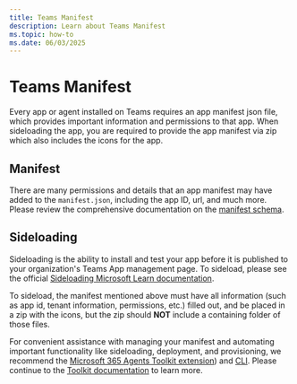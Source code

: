 ```yaml
---
title: Teams Manifest
description: Learn about Teams Manifest
ms.topic: how-to
ms.date: 06/03/2025
---
```


# Teams Manifest

Every app or agent installed on Teams requires an app manifest json file, which provides important information and permissions to that app. When sideloading the app, you are required to provide the app manifest via zip which also includes the icons for the app.

## Manifest

There are many permissions and details that an app manifest may have added to the `manifest.json`, including the app ID, url, and much more. Please review the comprehensive documentation on the [manifest schema](https://learn.microsoft.com/en-us/microsoftteams/platform/resources/schema/manifest-schema).

## Sideloading

Sideloading is the ability to install and test your app before it is published to your organization's Teams App management page. To sideload, please see the official [Sideloading Microsoft Learn documentation](https://learn.microsoft.com/en-us/microsoftteams/platform/concepts/deploy-and-publish/apps-upload).

To sideload, the manifest mentioned above must have all information (such as app id, tenant information, permissions, etc.) filled out, and be placed in a zip with the icons, but the zip should **NOT** include a containing folder of those files.

For convenient assistance with managing your manifest and automating important functionality like sideloading, deployment, and provisioning, we recommend the [Microsoft 365 Agents Toolkit extension](https://learn.microsoft.com/en-us/microsoftteams/platform/toolkit/install-teams-toolkit)) and [CLI](https://learn.microsoft.com/en-us/microsoftteams/platform/toolkit/microsoft-365-agents-toolkit-cli). Please continue to the [Toolkit documentation](./agents-toolkit) to learn more.